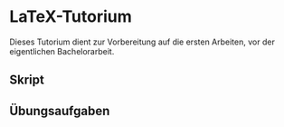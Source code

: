 # LaTeX-Tutorium

Dieses Tutorium dient zur Vorbereitung auf die ersten Arbeiten, vor der eigentlichen Bachelorarbeit.

## Skript

## Übungsaufgaben
